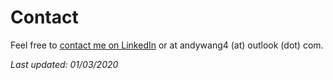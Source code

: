 # Contact

Feel free to [contact me on LinkedIn](https://www.linkedin.com/in/andywoxf/) or at andywang4 (at) outlook (dot) com.

_Last updated: 01/03/2020_
